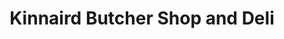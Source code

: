 ---
title: "Kinnaird Butcher Shop and Deli"
url: /larbert/kinnaird-butcher-shop-and-deli/
shop: butcher
---